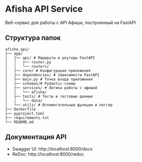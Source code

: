 # Afisha API Service

Веб-сервис для работы с API Афиши, построенный на FastAPI.

## Структура папок

```
afisha_api/
├── app/
│   ├── api/ # Маршруты и роутеры FastAPI
│   │   ├── router.py
│   │   └── routers/
│   ├── core/ # Конфигурация приложения
│   ├── dependencies/ # Зависимости FastAPI
│   ├── main.py # Точка входа приложения
│   ├── schemas/# Pydantic-схемы
│   ├── services/ # Логика работы с афишой
│   │   └── afisha/
│   ├── tests/ # Тесты и тестовые данные
│   │   └── data/
│   └── utils/ # Вспомогательные функции и логгер
├── Dockerfile
├── pyproject.toml
├── requirements.txt
└── README.md
```

## Документация API
- Swagger UI: http://localhost:8000/docs
- ReDoc: http://localhost:8000/redoc

